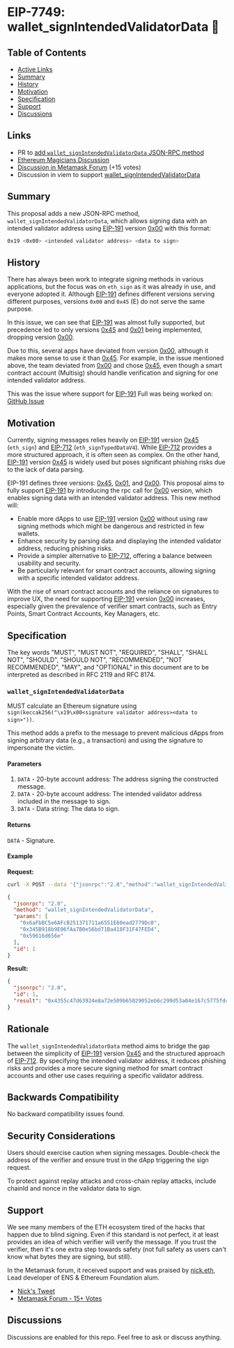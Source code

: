 # EIP-7749: wallet_signIntendedValidatorData 🚀

## Table of Contents

* [Active Links](#active-links)
* [Summary](#summary)
* [History](#history)
* [Motivation](#motivation)
* [Specification](#specification)
* [Support](#support)
* [Discussions](#discussions)

## Links

* PR to [add `wallet_signIntendedValidatorData` JSON-RPC method](https://github.com/ethereum/EIPs/pull/8774)
* [Ethereum Magicians Discussion](https://ethereum-magicians.org/t/eip-7749-add-wallet-signintendedvalidatordata-method/20693)
* [Discussion in Metamask Forum](https://community.metamask.io/t/add-support-for-eipe-191-version-0-intended-validator-data/28940) (+15 votes)
* Discussion in viem to support [wallet_signIntendedValidatorData](https://github.com/wevm/viem/discussions/2225)

## Summary

This proposal adds a new JSON-RPC method, `wallet_signIntendedValidatorData`, which allows signing data with an intended validator address using [EIP-191] version [0x00] with this format:

```bash
0x19 <0x00> <intended validator address> <data to sign>
```

## History

There has always been work to integrate signing methods in various applications, but the focus was on `eth_sign` as it was already in use, and everyone adopted it. Although [EIP-191] defines different versions serving different purposes, versions `0x00` and `0x45` (E) do not serve the same purpose.

In this issue, we can see that [EIP-191] was almost fully supported, but precedence led to only versions [0x45] and [0x01] being implemented, dropping version [0x00].

Due to this, several apps have deviated from version [0x00], although it makes more sense to use it than [0x45]. For example, in the issue mentioned above, the team deviated from [0x00] and chose [0x45], even though a smart contract account (Multisig) should handle verification and signing for one intended validator address.

This was the issue where support for [EIP-191] Full was being worked on: [GitHub Issue](https://github.com/nucypher/nucypher/issues/1566)

## Motivation

Currently, signing messages relies heavily on [EIP-191] version [0x45] (`eth_sign`) and [EIP-712] (`eth_signTypedDataV4`). While [EIP-712] provides a more structured approach, it is often seen as complex. On the other hand, [EIP-191] version [0x45] is widely used but poses significant phishing risks due to the lack of data parsing.

EIP-191 defines three versions: [0x45], [0x01], and [0x00]. This proposal aims to fully support [EIP-191] by introducing the rpc call for [0x00] version, which enables signing data with an intended validator address. This new method will:

- Enable more dApps to use [EIP-191] version [0x00] without using raw signing methods which might be dangerous and restricted in few wallets.
- Enhance security by parsing data and displaying the intended validator address, reducing phishing risks.
- Provide a simpler alternative to [EIP-712], offering a balance between usability and security.
- Be particularly relevant for smart contract accounts, allowing signing with a specific intended validator address.

With the rise of smart contract accounts and the reliance on signatures to improve UX, the need for supporting [EIP-191] version [0x00] increases, especially given the prevalence of verifier smart contracts, such as Entry Points, Smart Contract Accounts, Key Managers, etc.

## Specification

The key words "MUST", "MUST NOT", "REQUIRED", "SHALL", "SHALL NOT", "SHOULD", "SHOULD NOT", "RECOMMENDED", "NOT RECOMMENDED", "MAY", and "OPTIONAL" in this document are to be interpreted as described in RFC 2119 and RFC 8174.

### `wallet_signIntendedValidatorData`

MUST calculate an Ethereum signature using `sign(keccak256("\x19\x00<signature validator address><data to sign>"))`.

This method adds a prefix to the message to prevent malicious dApps from signing arbitrary data (e.g., a transaction) and using the signature to impersonate the victim.

#### Parameters

1. `DATA` - 20-byte account address: The address signing the constructed message.
2. `DATA` - 20-byte account address: The intended validator address included in the message to sign.
3. `DATA` - Data string: The data to sign.

#### Returns

`DATA` - Signature.

#### Example

**Request:**

```bash
curl -X POST --data '{"jsonrpc":"2.0","method":"wallet_signIntendedValidatorData","params":["0x6aFbBC5e6AFcB251371711a6551E60ead2779Dc0", "0x345B918b9E06fAa7B0e56bd71Ba418F31F47FED4", "0x59616d656e"], "id":1}'
```

```json
{
  "jsonrpc": "2.0",
  "method": "wallet_signIntendedValidatorData",
  "params": [
    "0x6aFbBC5e6AFcB251371711a6551E60ead2779Dc0",
    "0x345B918b9E06fAa7B0e56bd71Ba418F31F47FED4",
    "0x59616d656e"
  ],
  "id": 1
}
```

**Result:**

```json
{
  "jsonrpc": "2.0",
  "id": 1,
  "result": "0x4355c47d63924e8a72e509b65029052eb6c299d53a04e167c5775fd466751c9d07299936d304c153f6443dfa05f40ff007d72911b6f72307f996231605b915621c"
}
```

## Rationale

The `wallet_signIntendedValidatorData` method aims to bridge the gap between the simplicity of [EIP-191] version [0x45] and the structured approach of [EIP-712]. By specifying the intended validator address, it reduces phishing risks and provides a more secure signing method for smart contract accounts and other use cases requiring a specific validator address.

## Backwards Compatibility

No backward compatibility issues found.

## Security Considerations

Users should exercise caution when signing messages. Double-check the address of the verifier and ensure trust in the dApp triggering the sign request.

To protect against replay attacks and cross-chain replay attacks, include chainId and nonce in the validator data to sign.

## Support

We see many members of the ETH ecosystem tired of the hacks that happen due to blind signing. Even if this standard is not perfect, it at least provides an idea of which verifier will verify the message. If you trust the verifier, then it's one extra step towards safety (not full safety as users can't know what bytes they are signing, but still).

In the Metamask forum, it received support and was praised by [nick.eth](https://x.com/nicksdjohnson), Lead developer of ENS & Ethereum Foundation alum.

* [Nick's Tweet](https://x.com/0xYamen/status/1790736305539661977)
* [Metamask Forum - 15+ Votes](https://community.metamask.io/t/add-support-for-eipe-191-version-0-intended-validator-data/28940)

## Discussions

Discussions are enabled for this repo. Feel free to ask or discuss anything.

[EIP-191]: https://eips.ethereum.org/EIPS/eip-191
[EIP-712]: https://eips.ethereum.org/EIPS/eip-712
[0x00]: https://eips.ethereum.org/EIPS/eip-191#version-0x00
[0x01]: https://eips.ethereum.org/EIPS/eip-191#version-0x01
[0x45]: https://eips.ethereum.org/EIPS/eip-191##version-0x45-e
